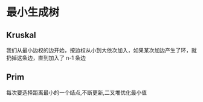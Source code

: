 # 最小生成树

## Kruskal

我们从最小边权的边开始，按边权从小到大依次加入，如果某次加边产生了环，就扔掉这条边，直到加入了 n-1 条边 



## Prim

每次要选择距离最小的一个结点,不断更新,二叉堆优化最小值